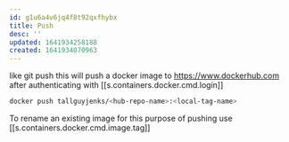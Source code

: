 ```yaml
---
id: g1u6a4v6jq4f8t92qxfhybx
title: Push
desc: ''
updated: 1641934258188
created: 1641934070963
---
```


like git push this will push a docker image to <https://www.dockerhub.com> after authenticating with [[s.containers.docker.cmd.login]]

```bash
docker push tallguyjenks/<hub-repo-name>:<local-tag-name>
```

To rename an existing image for this purpose of pushing use [[s.containers.docker.cmd.image.tag]]
